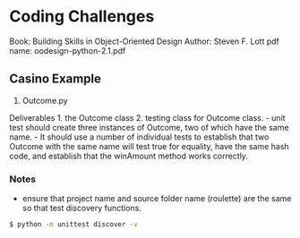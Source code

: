 # Coding Challenges
Book: Building Skills in Object-Oriented Design
Author: Steven F. Lott
pdf name: oodesign-python-2.1.pdf

## Casino Example
1. Outcome.py

Deliverables
	1. the Outcome class
	2. testing class for Outcome class.
	- unit test should create three instances of Outcome, two of which have the same name.
		- It should use a number of individual tests to establish that two Outcome with the same name will test true for equality, have the same hash code, and establish that the winAmount method works correctly.

### Notes
- ensure that project name and source folder name (roulette) are the same so that test discovery functions.

```bash
$ python -m unittest discover -v
```
